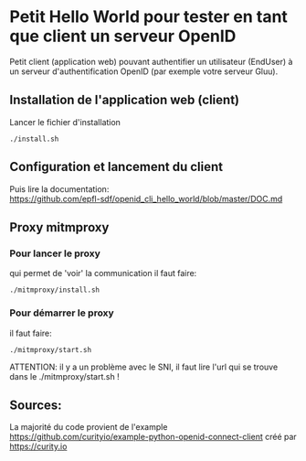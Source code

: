 # Petit Hello World pour tester en tant que client un serveur OpenID

Petit client (application web) pouvant authentifier un utilisateur (EndUser) à un serveur d'authentification OpenID (par exemple votre serveur Gluu). 

## Installation de l'application web (client)
Lancer le fichier d'installation
```
./install.sh
```

## Configuration et lancement du client
Puis lire la documentation:<br>
https://github.com/epfl-sdf/openid_cli_hello_world/blob/master/DOC.md

## Proxy mitmproxy

### Pour lancer le proxy
qui permet de 'voir' la communication il faut faire:
```
./mitmproxy/install.sh
```

### Pour démarrer le proxy
il faut faire:
```
./mitmproxy/start.sh
```

ATTENTION: il y a un problème avec le SNI, il faut lire l'url qui se trouve dans le ./mitmproxy/start.sh !



## Sources:
La majorité du code provient de l'example https://github.com/curityio/example-python-openid-connect-client créé par https://curity.io
